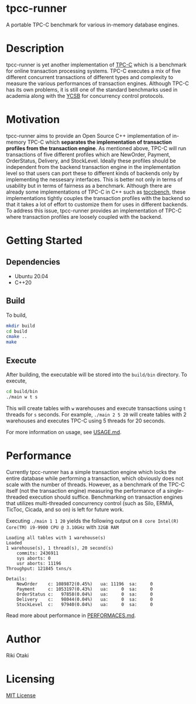 # tpcc-runner

A portable TPC-C benchmark for various in-memory database engines. 

# Description

tpcc-runner is yet another implementation of [TPC-C](http://www.tpc.org/tpcc/) which is a benchmark for online transaction processing systems.
TPC-C executes a mix of five different concurrent transactions of different types and complexity to measure the various performances of transaction engines.
Although TPC-C has its own problems, it is still one of the standard benchmarks used in academia along with the [YCSB](https://github.com/brianfrankcooper/YCSB) for concurrency control protocols.

# Motivation

tpcc-runner aims to provide an Open Source C++ implementation of in-memory TPC-C which __separates the implementation of transaction profiles from the transaction engine__.
As mentioned above, TPC-C will run transactions of five different profiles which are NewOrder, Payment, OrderStatus, Delivery, and StockLevel. 
Ideally these profiles should be independent from the backend transaction engine in the implementation level so that users can port these to different kinds of backends only by implementing the nessesary interfaces.
This is better not only in terms of usability but in terms of fairness as a benchmark.
Although there are already some implementations of TPC-C in C++ such as [tpccbench](https://github.com/evanj/tpccbench), these implementations tightly couples the transaction profiles with the backend so that it takes a lot of effort to customize them for uses in different backends.
To address this issue, tpcc-runner provides an implementation of TPC-C where transaction profiles are loosely coupled with the backend.

# Getting Started

## Dependencies
- Ubuntu 20.04
- C++20

## Build
To build, 

```sh
mkdir build
cd build
cmake ..
make
```

## Execute
After building, the executable will be stored into the `build/bin` directory.
To execute, 

```sh
cd build/bin
./main w t s
```

This will create tables with `w` warehouses and execute transactions using `t` threads for `s` seconds. For example, `./main 2 5 20` will create tables with 2 warehouses and executes TPC-C using 5 threads for 20 seconds.

For more information on usage, see [USAGE.md](docs/USAGE.md).

# Performance

Currently tpcc-runner has a simple transaction engine which locks the entire database while performing a transaction, which obviously does not scale with the number of threads. However, as a benchmark of the TPC-C itself (not the transaction engine) measuring the performance of a single-threaded execution should suffice.
Benchmarking on transaction engines that utilizes multi-threaded concurrency control (such as Silo, ERMIA, TicToc, Cicada, and so on) is left for future work. 

Executing `./main 1 1 20` yields the following output on `8 core Intel(R) Core(TM) i9-9900 CPU @ 3.10GHz` with `32GB RAM`

```
Loading all tables with 1 warehouse(s)
Loaded
1 warehouse(s), 1 thread(s), 20 second(s)
    commits: 2436911
    sys aborts: 0
    usr aborts: 11196
Throughput: 121845 txns/s

Details:
    NewOrder    c: 1089872(0.45%)   ua: 11196  sa:     0
    Payment     c: 1053197(0.43%)   ua:     0  sa:     0
    OrderStatus c:   97858(0.04%)   ua:     0  sa:     0
    Delivery    c:   98044(0.04%)   ua:     0  sa:     0
    StockLevel  c:   97940(0.04%)   ua:     0  sa:     0
```

Read more about performance in [PERFORMACES.md](docs/PERFORMANCES.md).

# Author

Riki Otaki

# Licensing

[MIT License](https://github.com/wattlebirdaz/tpcc-runner/blob/master/LICENSE)